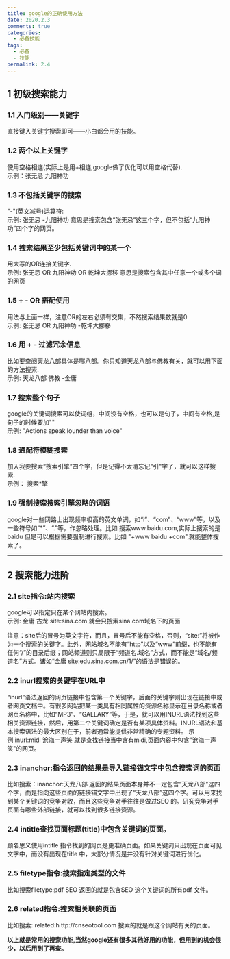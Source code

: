 ```yaml
---
title: google的正确使用方法
date: 2020.2.3
comments: true
categories:
  - 必备技能
tags:
  - 必备
  - 技能
permalink: 2.4
---
```


## 1 初级搜索能力

### 1.1 入门级别——关键字

直接键入关键字搜索即可——小白都会用的技能。

### 1.2 两个以上关键字

使用空格相连(实际上是用+相连,google做了优化可以用空格代替).  
示例：张无忌 九阳神功

### 1.3 不包括关键字的搜索

"-"(英文减号)运算符:  
示例: 张无忌 -九阳神功 意思是搜索包含“张无忌”这三个字，但不包括“九阳神功”四个字的网页。

### 1.4 搜索结果至少包括关键词中的某一个

用大写的OR连接关键字.  
示例: 张无忌 OR 九阳神功 OR 乾坤大挪移 意思是搜索包含其中任意一个或多个词的网页

### 1.5 + - OR 搭配使用

用法与上面一样，注意OR的左右必须有交集，不然搜索结果数就是0  
示例: 张无忌 OR 九阳神功 -乾坤大挪移

### 1.6 用 + - 过滤冗余信息  

比如要查阅天龙八部具体是哪八部。你只知道天龙八部与佛教有关，就可以用下面的方法搜索.  
示例: 天龙八部 佛教 -金庸

### 1.7 搜索整个句子

google的关键词搜索可以使词组，中间没有空格，也可以是句子，中间有空格,是句子的时候要加""  
示例: "Actions speak lounder than voice"

### 1.8 通配符模糊搜索

加入我要搜索“搜索引擎”四个字，但是记得不太清忘记"引"字了，就可以这样搜索.  
示例： 搜索*擎

### 1.9 强制搜索搜索引擎忽略的词语

google对一些网路上出现频率极高的英文单词，如“i”、“com”、“www”等，以及一些符号如“*”、“.”等，作忽略处理。比如 搜索www.baidu.com,实际上搜索的是 baidu
但是可以根据需要强制进行搜索。比如 "+www baidu +com",就能整体搜索了。

***

## 2 搜索能力进阶

### 2.1 site指令:站内搜索

google可以指定只在某个网站内搜索。  
示例: 金庸 古龙 site:sina.com  就会只搜索sina.com域名下的页面  

注意：site后的冒号为英文字符，而且，冒号后不能有空格，否则，“site:”将被作为一个搜索的关键字。此外，网站域名不能有“http”以及“www”前缀，也不能有任何“/”的目录后缀；网站频道则只局限于“频道名.域名”方式，而不能是“域名/频道名”方式。诸如“金庸 site:edu.sina.com.cn/1/”的语法是错误的。

### 2.2 inurl搜索的关键字在URL中

“inurl”语法返回的网页链接中包含第一个关键字，后面的关键字则出现在链接中或者网页文档中。有很多网站把某一类具有相同属性的资源名称显示在目录名称或者网页名称中，比如“MP3”、“GALLARY”等，于是，就可以用INURL语法找到这些相关资源链接，然后，用第二个关键词确定是否有某项具体资料。INURL语法和基本搜索语法的最大区别在于，前者通常能提供非常精确的专题资料。
示例:inurl:midi 沧海一声笑 就是查找链接当中含有midi,页面内容中包含"沧海一声笑"的网页。

### 2.3 inanchor:指令返回的结果是导入链接锚文字中包含搜索词的页面

比如搜索：inanchor:天龙八部 返回的结果页面本身并不一定包含“天龙八部”这四个字，而是指向这些页面的链接锚文字中出现了“天龙八部”这四个字。可以用来找到某个关键词的竞争对收，而且这些竞争对手往往是做过SEO 的。研究竞争对手页面有哪些外部链接，就可以找到很多链接资源。

### 2.4 intitle查找页面标题(title)中包含关键词的页面。

顾名思义使用intitle 指令找到的网页是更准确页面。如果关键词只出现在页面可见文字中，而没有出现在title 中，大部分情况是并没有针对关键词进行优化。

### 2.5 filetype指令:搜索指定类型的文件

比如搜索filetype:pdf SEO
返回的就是包含SEO 这个关键词的所有pdf 文件。

### 2.6 related指令:搜索相关联的页面

比如搜索: related:h ttp://cnseotool.com  搜索的就是跟这个网站有关的页面。

**以上就是常用的搜索功能,当然google还有很多其他好用的功能，但用到的机会很少，以后用到了再查。**
